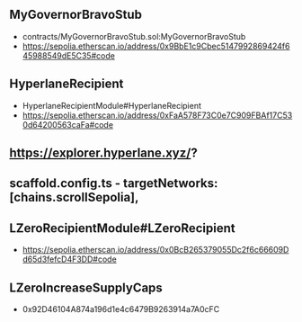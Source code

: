 ## MyGovernorBravoStub
- contracts/MyGovernorBravoStub.sol:MyGovernorBravoStub
- https://sepolia.etherscan.io/address/0x9BbE1c9Cbec5147992869424f645988549dE5C35#code

## HyperlaneRecipient
- HyperlaneRecipientModule#HyperlaneRecipient
- https://sepolia.etherscan.io/address/0xFaA578F73C0e7C909FBAf17C530d64200563caFa#code

## https://explorer.hyperlane.xyz/?

## scaffold.config.ts - targetNetworks: [chains.scrollSepolia],


## LZeroRecipientModule#LZeroRecipient
- https://sepolia.etherscan.io/address/0x0BcB265379055Dc2f6c66609Dd65d3fefcD4F3DD#code

## LZeroIncreaseSupplyCaps
- 0x92D46104A874a196d1e4c6479B9263914a7A0cFC
